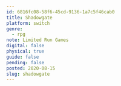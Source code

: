 ```yaml
---
id: 6816fc08-58f6-45cd-9136-1a7c5f46cab0
title: Shadowgate
platform: switch
genre:
  - rpg
note: Limited Run Games
digital: false
physical: true
guide: false
pending: false
posted: 2020-08-15
slug: shadowgate
---
```

